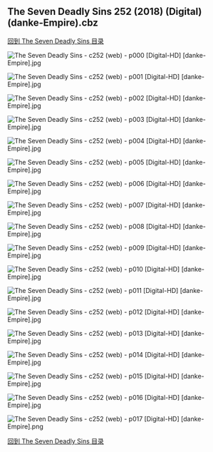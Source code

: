 ## The Seven Deadly Sins 252 (2018) (Digital) (danke-Empire).cbz


[回到 The Seven Deadly Sins 目录](https://github.com/alicewish/markdown/blob/master/series/Seven-Deadly-Sins.md)


![The Seven Deadly Sins - c252 (web) - p000 [Digital-HD] [danke-Empire].jpg](https://wx1.sinaimg.cn/large/6a9fdecagy1fo42slei5oj21j82cwe81.jpg)

![The Seven Deadly Sins - c252 (web) - p001 [Digital-HD] [danke-Empire].jpg](https://wx1.sinaimg.cn/large/6a9fdecagy1fo42sqh4gsj21kl2cwh1w.jpg)

![The Seven Deadly Sins - c252 (web) - p002 [Digital-HD] [danke-Empire].jpg](https://wx1.sinaimg.cn/large/6a9fdecagy1fo42t79by0j21kl2cwkiv.jpg)

![The Seven Deadly Sins - c252 (web) - p003 [Digital-HD] [danke-Empire].jpg](https://wx1.sinaimg.cn/large/6a9fdecagy1fo42tjy316j21kl2cw1ks.jpg)

![The Seven Deadly Sins - c252 (web) - p004 [Digital-HD] [danke-Empire].jpg](https://wx1.sinaimg.cn/large/6a9fdecagy1fo42tu1mtyj21kl2cw1kx.jpg)

![The Seven Deadly Sins - c252 (web) - p005 [Digital-HD] [danke-Empire].jpg](https://wx1.sinaimg.cn/large/6a9fdecagy1fo42u0ljxaj21kl2cwe06.jpg)

![The Seven Deadly Sins - c252 (web) - p006 [Digital-HD] [danke-Empire].jpg](https://wx1.sinaimg.cn/large/6a9fdecagy1fo42ubk03wj21kl2cw7wa.jpg)

![The Seven Deadly Sins - c252 (web) - p007 [Digital-HD] [danke-Empire].jpg](https://wx1.sinaimg.cn/large/6a9fdecagy1fo42utm5kzj21kl2cw4qp.jpg)

![The Seven Deadly Sins - c252 (web) - p008 [Digital-HD] [danke-Empire].jpg](https://wx1.sinaimg.cn/large/6a9fdecagy1fo42v9ltwaj21kl2cwtzx.jpg)

![The Seven Deadly Sins - c252 (web) - p009 [Digital-HD] [danke-Empire].jpg](https://wx1.sinaimg.cn/large/6a9fdecagy1fo42vie860j21kl2cw4qp.jpg)

![The Seven Deadly Sins - c252 (web) - p010 [Digital-HD] [danke-Empire].jpg](https://wx1.sinaimg.cn/large/6a9fdecagy1fo42vq1u1cj21kl2cw1kx.jpg)

![The Seven Deadly Sins - c252 (web) - p011 [Digital-HD] [danke-Empire].jpg](https://wx1.sinaimg.cn/large/6a9fdecagy1fo42w6hjm2j21kl2cw1kx.jpg)

![The Seven Deadly Sins - c252 (web) - p012 [Digital-HD] [danke-Empire].jpg](https://wx1.sinaimg.cn/large/6a9fdecagy1fo42wh8rn8j21kl2cwqrl.jpg)

![The Seven Deadly Sins - c252 (web) - p013 [Digital-HD] [danke-Empire].jpg](https://wx1.sinaimg.cn/large/6a9fdecagy1fo42x098ldj21kl2cw7wh.jpg)

![The Seven Deadly Sins - c252 (web) - p014 [Digital-HD] [danke-Empire].jpg](https://wx1.sinaimg.cn/large/6a9fdecagy1fo42xehc32j21kl2cw1kx.jpg)

![The Seven Deadly Sins - c252 (web) - p015 [Digital-HD] [danke-Empire].jpg](https://wx1.sinaimg.cn/large/6a9fdecagy1fo42xl17vkj21kl2cw1i5.jpg)

![The Seven Deadly Sins - c252 (web) - p016 [Digital-HD] [danke-Empire].jpg](https://wx1.sinaimg.cn/large/6a9fdecagy1fo42xu1gkbj21kl2cwb29.jpg)

![The Seven Deadly Sins - c252 (web) - p017 [Digital-HD] [danke-Empire].png](https://wx1.sinaimg.cn/large/6a9fdecagy1flt7pva520j21kl2cw0np.jpg)

[回到 The Seven Deadly Sins 目录](https://github.com/alicewish/markdown/blob/master/series/Seven-Deadly-Sins.md)


